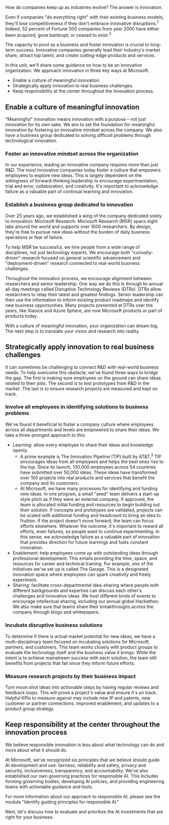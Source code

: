 How do companies keep up as industries evolve? The answer is innovation. 

Even if companies "do everything right" with their existing business models, they'll lose competitiveness if they don't embrace innovative disruptions.<sup>1</sup> Indeed, 52 percent of Fortune 500 companies from year 2000 have either been acquired, gone bankrupt, or ceased to exist.<sup>2</sup>  

The capacity to pivot as a business and foster innovation is crucial to long-term success. Innovative companies generally lead their industry's market share, attract top talent, and create cutting-edge products and services.

In this unit, we'll share some guidance on how to be an innovative organization. We approach innovation in three key ways at Microsoft: 

* Enable a culture of meaningful innovation.
* Strategically apply innovation to real business challenges.
* Keep responsibility at the center throughout the innovation process.

## Enable a culture of meaningful innovation

"Meaningful" innovation means innovation with a purpose – not just innovation for its own sake. We aim to set the foundation for meaningful innovation by fostering an innovative mindset across the company. We also have a business group dedicated to solving difficult problems through technological innovation. 

### Foster an innovative mindset across the organization

In our experience, leading an innovative company requires more than just R&D. The most innovative companies today foster a culture that empowers employees to explore new ideas. This is largely dependent on the willingness of forward-thinking leadership to encourage experimentation, trial and error, collaboration, and creativity. It's important to acknowledge failure as a valuable part of continual learning and innovation.

### Establish a business group dedicated to innovation

Over 25 years ago, we established a wing of the company dedicated solely to innovation: Microsoft Research. Microsoft Research (MSR) spans eight labs around the world and supports over 1000 researchers. By design, they're free to pursue new ideas without the burden of daily business operations or fear of failure.

To help MSR be successful, we hire people from a wide range of disciplines, not just technology experts. We encourage both "curiosity-driven" research focused on general scientific advancement and "deployment-driven" research connected to real-world business challenges.

Throughout the innovation process, we encourage alignment between researchers and senior leadership. One way we do this is through bi-annual all-day meetings called Disruptive Technology Reviews (DTRs). DTRs allow researchers to relay their latest and greatest findings. Senior leadership can then use the information to inform existing product roadmaps and identify new business opportunities. Many projects presented at DTRs over the years, like Xiaoice and Azure Sphere, are now Microsoft products or part of products today.

With a culture of meaningful innovation, your organization can dream big. The next step is to translate your vision and research into reality.

## Strategically apply innovation to real business challenges

It can sometimes be challenging to connect R&D with real-world business needs. To help overcome this obstacle, we've found three ways to bridge the gap. The first is making sure employees on the ground can share ideas related to their jobs. The second is to test prototypes from R&D in the market. The last is to ensure research projects are measured and kept on track.

### Involve all employees in identifying solutions to business problems

We've found it beneficial to foster a company culture where employees across all departments and levels are empowered to share their ideas. We take a three-pronged approach to this:

* Learning: allow every employee to share their ideas and knowledge openly.
   * A prime example is The Innovation Pipeline (TIP) built by AT&T.<sup>3</sup> TIP encourages ideas from all employees and helps the best ones rise to the top. Since its launch, 130,000 employees across 54 countries have submitted over 50,000 ideas. These ideas have transformed over 100 projects into real products and services that benefit the company and its customers.
   * At Microsoft, we have many processes for identifying and funding new ideas. In one program, a small "seed" team delivers a start-up style pitch as if they were an external company. If approved, the team is allocated initial funding and resources to begin building out their solution. If concepts and prototypes are validated, projects can be scaled with additional funding and headcount to bring an idea to fruition. If the project doesn't move forward, the team can focus efforts elsewhere. Whatever the outcome, it's important to reward all efforts, even failures, so people want to continue experimenting. In this sense, we acknowledge failure as a valuable part of innovation that provides direction for future learnings and fuels constant innovation.
* Enablement: help employees come up with outstanding ideas through professional development. This entails providing the time, space, and resources for career and technical training. For example, one of the initiatives we've set up is called The Garage. This is a designated innovation space where employees can spark creativity and freely experiment.
* Sharing: facilitate cross-departmental idea-sharing where people with different backgrounds and expertise can discuss each other's challenges and innovative ideas. We host different kinds of events to encourage intellectual sharing, including our annual global Hackathon. We also make sure that teams share their breakthroughs across the company through blogs and whitepapers.

### Incubate disruptive business solutions

To determine if there is actual market potential for new ideas, we have a multi-disciplinary team focused on incubating solutions for Microsoft, partners, and customers. This team works closely with product groups to evaluate the technology itself and the business value it brings. While the intent is to achieve mainstream success with each solution, the team still benefits from projects that fail since they inform future efforts.

### Measure research projects by their business impact

Turn moon shot ideas into actionable steps by having regular reviews and feedback loops. This will prove a project's value and ensure it's on track. Helpful KPIs to measure against may include new IP and patents, new customer or partner connections, improved enablement, and updates to a product group strategy.

## Keep responsibility at the center throughout the innovation process

We believe responsible innovation is less about what technology can do and more about what it should do.

At Microsoft, we've recognized six principles that we believe should guide AI development and use: fairness, reliability and safety, privacy and security, inclusiveness, transparency, and accountability. We've also established our own governing practices for responsible AI. This includes forming governing bodies, developing AI policies, and providing engineering teams with actionable guidance and tools.

For more information about our approach to responsible AI, please see the module "Identify guiding principles for responsible AI."

Next, let's discuss how to evaluate and prioritize the AI investments that are right for your business.
